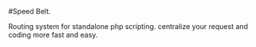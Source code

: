 #Speed Belt.

Routing system for standalone php scripting. centralize your request and coding more fast and easy.
